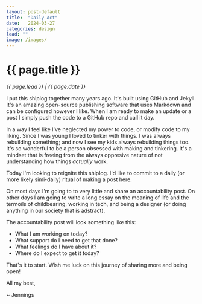 ```yaml
---
layout: post-default
title:  "Daily Act"
date:   2024-03-27
categories: design
lead: ""
image: /images/
---
```


<h1>{{ page.title }}</h1>
<em>{{ page.lead }} | {{ page.date }}</em>

I put this shiplog together many years ago. It's built using GitHub and Jekyll. It's an amazing open-source publishing software that uses Markdown and can be configured however I like. When I am ready to make an update or a post I simply push the code to a GitHub repo and call it day.

In a way I feel like I've neglected my power to code, or modify code to my liking. Since I was young I loved to tinker with things. I was always rebuilding something; and now I see my kids always rebuilding things too. It's so wonderful to be a person obsessed with making and tinkering. It's a mindset that is freeing from the always oppresive nature of not understanding how things *actually* work.

Today I'm looking to reignite this shiplog. I'd like to commit to a daily (or more likely simi-daily) ritual of making a post here.

On most days I'm going to to very little and share an accountability post. On other days I am going to write a long essay on the meaning of life and the termoils of childbearing, working in tech, and being a designer (or doing anything in our society that is adstract).

The accountability post will look something like this:

- What I am working on today?
- What support do I need to get that done?
- What feelings do I have about it?
- Where do I expect to get it today?

That's it to start. Wish me luck on this journey of sharing more and being open!

All my best,

~ Jennings